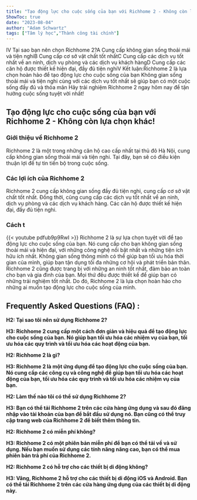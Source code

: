 ```yaml
---
title: "Tạo động lực cho cuộc sống của bạn với Richhome 2 - Không còn lựa chọn khác!"
ShowToc: true 
date: "2023-08-04"
author: "Adam Schwartz" 
tags: ["Tâm lý học","Thành công tài chính"]
---
```

IV Tại sao bạn nên chọn Richhome 2?A Cung cấp không gian sống thoải mái và tiện nghiB Cung cấp cơ sở vật chất tốt nhấtC Cung cấp các dịch vụ tốt nhất về an ninh, dịch vụ phòng và các dịch vụ khách hàngD Cung cấp các căn hộ được thiết kế hiện đại, đầy đủ tiện nghiV Kết luận:Richhome 2 là lựa chọn hoàn hảo để tạo động lực cho cuộc sống của bạn Không gian sống thoải mái và tiện nghi cùng với các dịch vụ tốt nhất sẽ giúp bạn có một cuộc sống đầy đủ và thỏa mãn Hãy trải nghiệm Richhome 2 ngay hôm nay để tận hưởng cuộc sống tuyệt vời nhất!

## Tạo động lực cho cuộc sống của bạn với Richhome 2 - Không còn lựa chọn khác!

### Giới thiệu về Richhome 2
Richhome 2 là một trong những căn hộ cao cấp nhất tại thủ đô Hà Nội, cung cấp không gian sống thoải mái và tiện nghi. Tại đây, bạn sẽ có điều kiện thuận lợi để tự tin tiến bộ trong cuộc sống. 

### Các lợi ích của Richhome 2
Richhome 2 cung cấp không gian sống đầy đủ tiện nghi, cung cấp cơ sở vật chất tốt nhất. Đồng thời, cũng cung cấp các dịch vụ tốt nhất về an ninh, dịch vụ phòng và các dịch vụ khách hàng. Các căn hộ được thiết kế hiện đại, đầy đủ tiện nghi.

### Cách t

{{< youtube pdfub9p9RwI >}} 
Richhome 2 là sự lựa chọn tuyệt vời để tạo động lực cho cuộc sống của bạn. Nó cung cấp cho bạn không gian sống thoải mái và hiện đại, với những công nghệ nổi bật nhất và những tiện ích hữu ích nhất. Không gian sống thông minh có thể giúp bạn tối ưu hóa thời gian của mình, giúp bạn tận dụng tối đa những cơ hội và phát triển bản thân. Richhome 2 cũng được trang bị với những an ninh tốt nhất, đảm bảo an toàn cho bạn và gia đình của bạn. Mọi thứ đều được thiết kế để giúp bạn có những trải nghiệm tốt nhất. Do đó, Richhome 2 là lựa chọn hoàn hảo cho những ai muốn tạo động lực cho cuộc sống của mình.

## Frequently Asked Questions (FAQ) :
**H2: Tại sao tôi nên sử dụng Richhome 2?**

**H3: Richhome 2 cung cấp một cách đơn giản và hiệu quả để tạo động lực cho cuộc sống của bạn. Nó giúp bạn tối ưu hóa các nhiệm vụ của bạn, tối ưu hóa các quy trình và tối ưu hóa các hoạt động của bạn.**

**H2: Richhome 2 là gì?**

**H3: Richhome 2 là một ứng dụng để tạo động lực cho cuộc sống của bạn. Nó cung cấp các công cụ và công nghệ để giúp bạn tối ưu hóa các hoạt động của bạn, tối ưu hóa các quy trình và tối ưu hóa các nhiệm vụ của bạn.**

**H2: Làm thế nào tôi có thể sử dụng Richhome 2?**

**H3: Bạn có thể tải Richhome 2 trên các cửa hàng ứng dụng và sau đó đăng nhập vào tài khoản của bạn để bắt đầu sử dụng nó. Bạn cũng có thể truy cập trang web của Richhome 2 để biết thêm thông tin.**

**H2: Richhome 2 có miễn phí không?**

**H3: Richhome 2 có một phiên bản miễn phí để bạn có thể tải về và sử dụng. Nếu bạn muốn sử dụng các tính năng nâng cao, bạn có thể mua phiên bản trả phí của Richhome 2.**

**H2: Richhome 2 có hỗ trợ cho các thiết bị di động không?**

**H3: Vâng, Richhome 2 hỗ trợ cho các thiết bị di động iOS và Android. Bạn có thể tải Richhome 2 trên các cửa hàng ứng dụng của các thiết bị di động này.**



